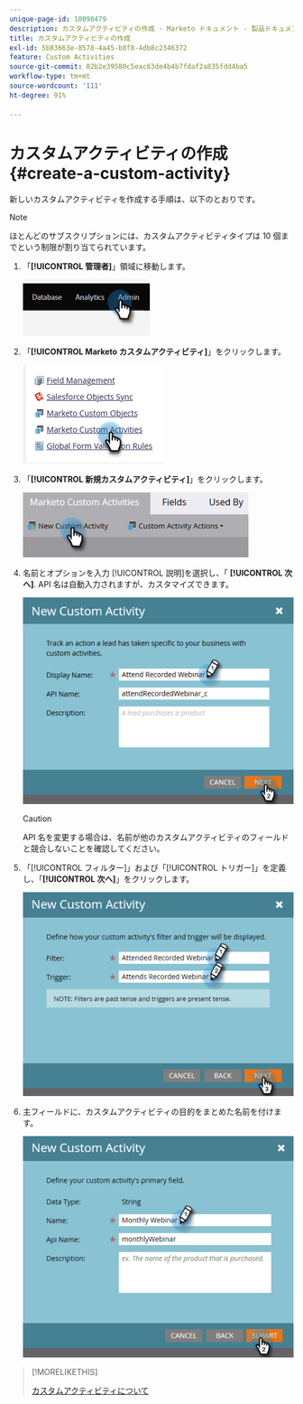 ```yaml
---
unique-page-id: 10098479
description: カスタムアクティビティの作成 - Marketo ドキュメント - 製品ドキュメント
title: カスタムアクティビティの作成
exl-id: 5b83663e-8578-4a45-b8f8-4db8c2346372
feature: Custom Activities
source-git-commit: 02b2e39580c5eac63de4b4b7fdaf2a835fdd4ba5
workflow-type: tm+mt
source-wordcount: '111'
ht-degree: 91%

---
```


# カスタムアクティビティの作成 {#create-a-custom-activity}

新しいカスタムアクティビティを作成する手順は、以下のとおりです。

>[!NOTE]
>
>ほとんどのサブスクリプションには、カスタムアクティビティタイプは 10 個までという制限が割り当てられています。

1. 「**[!UICONTROL 管理者]**」領域に移動します。

   ![](assets/create-a-custom-activity-1.png)

1. 「**[!UICONTROL Marketo カスタムアクティビティ]**」をクリックします。

   ![](assets/create-a-custom-activity-2.png)

1. 「**[!UICONTROL 新規カスタムアクティビティ]**」をクリックします。

   ![](assets/create-a-custom-activity-3.png)

1. 名前とオプションを入力 [!UICONTROL 説明]を選択し、「 **[!UICONTROL 次へ]**. API 名は自動入力されますが、カスタマイズできます。

   ![](assets/create-a-custom-activity-4.png)

   >[!CAUTION]
   >
   >API 名を変更する場合は、名前が他のカスタムアクティビティのフィールドと競合しないことを確認してください。

1. 「[!UICONTROL フィルター]」および「[!UICONTROL トリガー]」を定義し、「**[!UICONTROL 次へ]**」をクリックします。

   ![](assets/create-a-custom-activity-5.png)

1. 主フィールドに、カスタムアクティビティの目的をまとめた名前を付けます。

   ![](assets/create-a-custom-activity-6.png)

>[!MORELIKETHIS]
>
>[カスタムアクティビティについて](/help/marketo/product-docs/administration/marketo-custom-activities/understanding-custom-activities.md)
